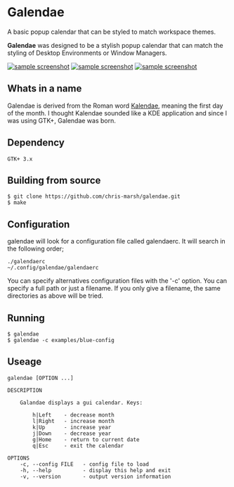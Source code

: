# Galendae

A basic popup calendar that can be styled to match workspace themes.

**Galendae** was designed to be a stylish popup calendar that can match the styling of Desktop Environments or Window Managers.

[![sample screenshot](http://i.imgur.com/G4HiuPzb.png)](http://i.imgur.com/G4HiuPz.png)
[![sample screenshot](http://i.imgur.com/84ScLynb.png)](http://i.imgur.com/84ScLyn.png)
[![sample screenshot](http://i.imgur.com/5fM1v8db.png)](http://i.imgur.com/5fM1v8d.png)

## Whats in a name

Galendae is derived from the Roman word [Kalendae](https://en.wikipedia.org/wiki/Calends), meaning the first day of the month. I thought Kalendae sounded like a KDE application and since I was using GTK+, Galendae was born.

## Dependency

    GTK+ 3.x

## Building from source

    $ git clone https://github.com/chris-marsh/galendae.git
    $ make

## Configuration

galendae will look for a configuration file called galendaerc. It will search in the following order;

    ./galendaerc
    ~/.config/galendae/galendaerc

You can specify alternatives configuration files with the '-c' option. You can specify a full path or just a filename. If you only give a filename, the same directories as above will be tried.

## Running

    $ galendae
    $ galendae -c examples/blue-config

## Useage

    galendae [OPTION ...]

    DESCRIPTION

        Galandae displays a gui calendar. Keys:

            h|Left    - decrease month
            l|Right   - increase month
            k|Up      - increase year
            j|Down    - decrease year
            g|Home    - return to current date
            q|Esc     - exit the calendar

    OPTIONS
        -c, --config FILE   - config file to load
        -h, --help          - display this help and exit
        -v, --version       - output version information

